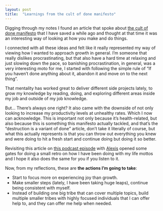 ```yaml
---
layout: post 
title:  "Learnings from the cult of done manifesto"
---
```


Digging through my notes I found an article that spoke
about [the cult of done manifesto](https://medium.com/@bre/the-cult-of-done-manifesto-724ca1c2ff13) that I have saved a
while ago and thought at that time it was an interesting way of looking at how you make and do things.

I connected with all these ideas and felt like it really represented my way of viewing how I wanted to approach growth
in general. I’m someone that really dislikes procrastinating, but that also have a hard time at relaxing and just
slowing down the pace, so banishing procrastination, in general, was a very interesting moto for me, I started with
following the simple rule of “If you haven’t done anything about it, abandon it and move on to the next thing”.

That mentality has worked great to deliver different side projects lately, to grow my knowledge by reading, doing, and
exploring different areas inside my job and outside of my job knowledge.

But… There’s always one right? It also came with the downside of not only looking to increase my productivity levels at
unhealthy rates. Which I now can acknowledge. This is important not only because it’s health-related, but also because
this is something this manifesto actually tackled, and that’s the “destruction is a variant of done” article, don’t take
it literally of course, but what this actually represents is that you can throw out everything you knew and were doing
to hit a fresh start and continue doing but doing it so better.

Revisiting this article
on [this podcast episode](https://anchor.fm/noessolocodigo/episodes/El-culto-de-hacer-las-cosas-evk1dj)
with [Alexis](https://twitter.com/duranmla) opened some gates for doing a small retro on how I have been doing with my
life mottos and I hope it also does the same for you if you listen to it.

Now, from my reflections, these are **the actions I’m going to take**:

* Start to focus more on experiencing joy than growth.
* Make smaller steps (lately, I have been taking huge leaps), continue being consistent with myself.
* Instead of building one big tribe that can cover multiple topics, build multiple smaller tribes with highly focused
  individuals that I can offer help to, and they can offer me help when needed.